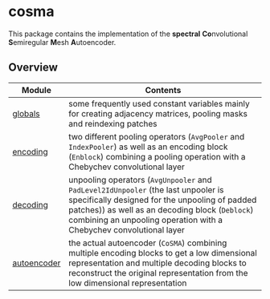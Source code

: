 # cosma

This package contains the implementation of the **spectral** **Co**nvolutional **S**emiregular **M**esh **A**utoencoder.

## Overview
| Module | Contents |
| --- | --- |
| [globals](globals.py) | some frequently used constant variables mainly for creating adjacency matrices, pooling masks and reindexing patches |
| [encoding](encoding.py) | two different pooling operators (```AvgPooler``` and ```IndexPooler```) as well as an encoding block (```Enblock```) combining a pooling operation with a Chebychev convolutional layer |
| [decoding](decoding.py) | unpooling operators (```AvgUnpooler``` and ```PadLevel2IdUnpooler``` (the last unpooler is specifically designed for the unpooling of padded patches)) as well as an decoding block (```Deblock```) combining an unpooling operation with a Chebychev convolutional layer |
| [autoencoder](autoencoder.py) | the actual autoencoder (```CoSMA```) combining multiple encoding blocks to get a low dimensional representation and multiple decoding blocks to reconstruct the original representation from the low dimensional representation|